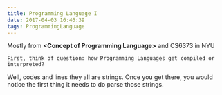 ```yaml
---
title: Programming Language I
date: 2017-04-03 16:46:39
tags: ProgrammingLanguage
---
```

Mostly from **\<Concept of Programming Language>** and CS6373 in NYU

```
First, think of question: how Programming Languages get compiled or interpreted?
```
Well, codes and lines they all are strings. Once you get there, you would notice the first thing it needs to do parse those strings.